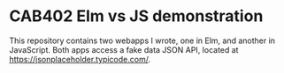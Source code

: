 # CAB402 Elm vs JS demonstration
This repository contains two webapps I wrote, one in Elm, and another in JavaScript.
Both apps access a fake data JSON API, located at https://jsonplaceholder.typicode.com/.
